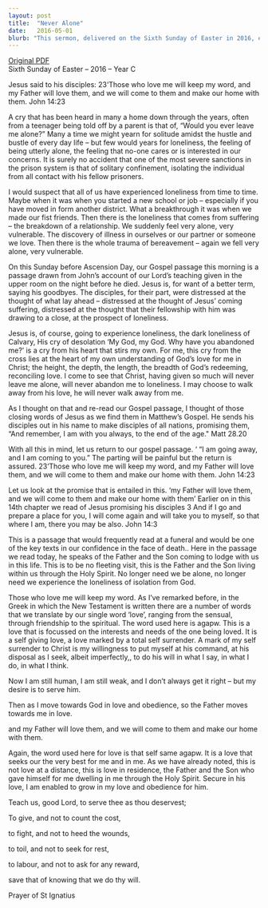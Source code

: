 ```yaml
---
layout: post
title:  "Never Alone"
date:   2016-05-01
blurb: "This sermon, delivered on the Sixth Sunday of Easter in 2016, explores the theme of loneliness and the promise of Jesus' presence. It reflects on the disciples' distress at Jesus' impending departure and the assurance of His return. The sermon emphasizes the promise of God's enduring presence and love, which eliminates the feeling of loneliness."
---
```

[Original PDF](/assets/pdf/easter62016.pdf)    
Sixth Sunday of Easter – 2016 – Year C

Jesus said to his disciples: 23‘Those who love me will keep my word, and my Father will love them, and we will come to them and make our home with them. John 14:23

A cry that has been heard in many a home down through the years, often from a teenager being told off by a parent is that of, “Would you ever leave me alone?” Many a time we might yearn for solitude amidst the hustle and bustle of every day life – but few would years for loneliness, the feeling of being utterly alone, the feeling that no-one cares or is interested in our concerns. It is surely no accident that one of the most severe sanctions in the prison system is that of solitary confinement, isolating the individual from all contact with his fellow prisoners.

I would suspect that all of us have experienced loneliness from time to time. Maybe when it was when you started a new school or job – especially if you have moved in form another district. What a breakthrough it was when we made our fist friends. Then there is the loneliness that comes from suffering – the breakdown of a relationship. We suddenly feel very alone, very vulnerable. The discovery of illness in ourselves or our partner or someone we love. Then there is the whole trauma of bereavement – again we fell very alone, very vulnerable.

On this Sunday before Ascension Day, our Gospel passage this morning is a passage drawn from John’s account of our Lord’s teaching given in the upper room on the night before he died. Jesus is, for want of a better term, saying his goodbyes. The disciples, for their part, were distressed at the thought of what lay ahead – distressed at the thought of Jesus’ coming suffering, distressed at the thought that their fellowship with him was drawing to a close, at the prospect of loneliness.

Jesus is, of course, going to experience loneliness, the dark loneliness of Calvary, His cry of desolation ‘My God, my God. Why have you abandoned me?’ is a cry from his heart that stirs my own. For me, this cry from the cross lies at the heart of my own understanding of God’s love for me in Christ; the height, the depth, the length, the breadth of God’s redeeming, reconciling love. I come to see that Christ, having given so much will never leave me alone, will never abandon me to loneliness. I may choose to walk away from his love, he will never walk away from me.

As I thought on that and re-read our Gospel passage, I thought of those closing words of Jesus as we find them in Matthew’s Gospel. He sends his disciples out in his name to make disciples of all nations, promising them, “And remember, I am with you always, to the end of the age." Matt 28.20

With all this in mind, let us return to our gospel passage. ‘ “I am going away, and I am coming to you.” The parting will be painful but the return is assured. 23‘Those who love me will keep my word, and my Father will love them, and we will come to them and make our home with them. John 14:23

Let us look at the promise that is entailed in this. ‘my Father will love them, and we will come to them and make our home with them’ Earlier on in this 14th chapter we read of Jesus promising his disciples 3 And if I go and prepare a place for you, I will come again and will take you to myself, so that where I am, there you may be also. John 14:3

This is a passage that would frequently read at a funeral and would be one of the key texts in our confidence in the face of death.. Here in the passage we read today, he speaks of the Father and the Son coming to lodge with us in this life. This is to be no fleeting visit, this is the Father and the Son living within us through the Holy Spirit. No longer need we be alone, no longer need we experience the loneliness of isolation from God.

Those who love me will keep my word. As I’ve remarked before, in the Greek in which the New Testament is written there are a number of words that we translate by our single word ‘love’, ranging from the sensual, through friendship to the spiritual. The word used here is agapw. This is a love that is focussed on the interests and needs of the one being loved. It is a self giving love, a love marked by a total self surrender. A mark of my self surrender to Christ is my willingness to put myself at his command, at his disposal as I seek, albeit imperfectly,, to do his will in what I say, in what I do, in what I think.

Now I am still human, I am still weak, and I don’t always get it right – but my desire is to serve him.

Then as I move towards God in love and obedience, so the Father moves towards me in love.

and my Father will love them, and we will come to them and make our home with them.

Again, the word used here for love is that self same agapw. It is a love that seeks our the very best for me and in me. As we have already noted, this is not love at a distance, this is love in residence, the Father and the Son who gave himself for me dwelling in me through the Holy Spirit. Secure in his love, I am enabled to grow in my love and obedience for him.

Teach us, good Lord, to serve thee as thou deservest;

To give, and not to count the cost,

to fight, and not to heed the wounds,

to toil, and not to seek for rest,

to labour, and not to ask for any reward,

save that of knowing that we do thy will.

Prayer of St Ignatius
